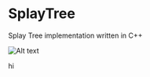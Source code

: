 # SplayTree
Splay Tree implementation written in C++


![Alt text](https://upload.wikimedia.org/wikipedia/commons/f/fd/Zigzig.gif "Optional title")

hi
